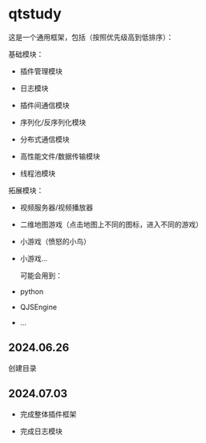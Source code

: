 # qtstudy

这是一个通用框架，包括（按照优先级高到低排序）：

基础模块：

- 插件管理模块

- 日志模块

- 插件间通信模块

- 序列化/反序列化模块

- 分布式通信模块

- 高性能文件/数据传输模块

- 线程池模块

拓展模块：

- 视频服务器/视频播放器
- 二维地图游戏（点击地图上不同的图标，进入不同的游戏）
- 小游戏（愤怒的小鸟）
- 小游戏...

  可能会用到：

- python
- QJSEngine
- ...

  

## 2024.06.26 

创建目录



## 2024.07.03

- 完成整体插件框架

- 完成日志模块

